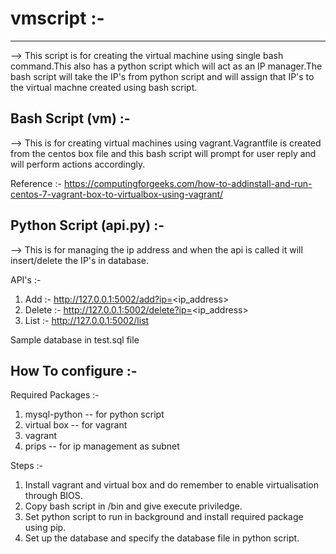 # vmscript :-
  --------

--> This script is for creating the virtual machine using single bash command.This also has a python script which will act as an IP manager.The bash script will take the IP's from python script and will assign that IP's to the virtual machne created using bash script.


Bash Script (vm) :-
-----------

--> This is for creating virtual machines using vagrant.Vagrantfile is created from the centos box file and this bash script will prompt for user reply and will perform actions accordingly.

Reference :- https://computingforgeeks.com/how-to-addinstall-and-run-centos-7-vagrant-box-to-virtualbox-using-vagrant/


Python Script (api.py) :- 
-------------

--> This is for managing the ip address and when the api is called it will insert/delete the IP's in database.

API's :-

1) Add :- http://127.0.0.1:5002/add?ip=<ip_address>
2) Delete :- http://127.0.0.1:5002/delete?ip=<ip_address>
3) List :- http://127.0.0.1:5002/list

Sample database in test.sql file

How To configure :-
----------------

Required Packages :- 

1) mysql-python -- for python script
2) virtual box -- for vagrant
3) vagrant
4) prips -- for ip management as subnet


Steps :-

1) Install vagrant and virtual box and do remember to enable virtualisation through BIOS.
2) Copy bash script in /bin and give execute priviledge.
3) Set python script to run in background and install required package using pip.
4) Set up the database and specify the database file in python script.


